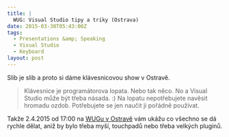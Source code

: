 ```yaml
---
title: |
  WUG: Visual Studio tipy a triky (Ostrava)
date: 2015-03-30T05:43:00Z
tags:
  - Presentations &amp; Speaking
  - Visual Studio
  - Keyboard
layout: post
---
```

Slib je slib a proto si dáme klávesnicovou show v Ostravě.

> Klávesnice je programátorova lopata. Nebo tak něco. No a Visual Studio může být třeba násada. :) Na lopatu nepotřebujete navěsit hromadu ozdob. Potřebujete se jen naučit ji pořádně používat. 

Takže 2.4.2015 od 17:00 na [WUGu v Ostravě][1] vám ukážu co všechno se dá rychle dělat, aniž by bylo třeba myší, touchpadů nebo třeba velkých pluginů. 

[1]: http://www.wug.cz/ostrava/akce/725-Visual-Studio-tipy-a-triky